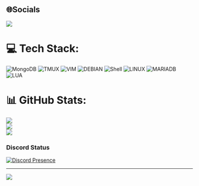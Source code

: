 ## 🌐Socials
 <p><a href="https://discord.gg/G8SEFUB7FE">
     <img src="https://img.shields.io/discord/803577880410980364?style=for-the-badge&logo=discord&labelColor=7289da&logoColor=white&color=2c2f33&label=Discord"/>
 </a></p>



# 💻 Tech Stack:
![MongoDB](https://img.shields.io/badge/MongoDB-%234ea94b.svg?style=for-the-badge&logo=mongodb&logoColor=white)
![TMUX](https://img.shields.io/badge/tmux-1BB91F?style=for-the-badge&logo=tmux&logoColor=white)
![VIM](https://img.shields.io/badge/VIM-%2311AB00.svg?&style=for-the-badge&logo=vim&logoColor=white)
![DEBIAN](https://img.shields.io/badge/Debian-A81D33?style=for-the-badge&logo=debian&logoColor=white)
![Shell](https://img.shields.io/badge/Shell_Script-121011?style=for-the-badge&logo=gnu-bash&logoColor=white)
![LINUX](https://img.shields.io/badge/Linux-FCC624?style=for-the-badge&logo=linux&logoColor=black)
![MARIADB](https://img.shields.io/badge/MariaDB-003545?style=for-the-badge&logo=mariadb&logoColor=white)
![LUA](https://img.shields.io/badge/Lua-2C2D72?style=for-the-badge&logo=lua&logoColor=white)
# 📊 GitHub Stats:
![](https://github-readme-stats.vercel.app/api?username=RadinPirouz&theme=nord&hide_border=false&include_all_commits=true&count_private=true)<br/>
![](https://github-readme-streak-stats.herokuapp.com/?user=RadinPirouz&theme=nord&hide_border=false)<br/>
![](https://github-readme-stats.vercel.app/api/top-langs/?username=RadinPirouz&theme=nord&hide_border=false&include_all_commits=true&count_private=true&layout=compact)

### Discord Status
[![Discord Presence](https://lanyard-profile-readme.vercel.app/api/587998193963237387)](https://discord.com/users/587998193963237387)

---
[![](https://visitcount.itsvg.in/api?id=RadinPirouz&icon=0&color=11)](https://visitcount.itsvg.in)
